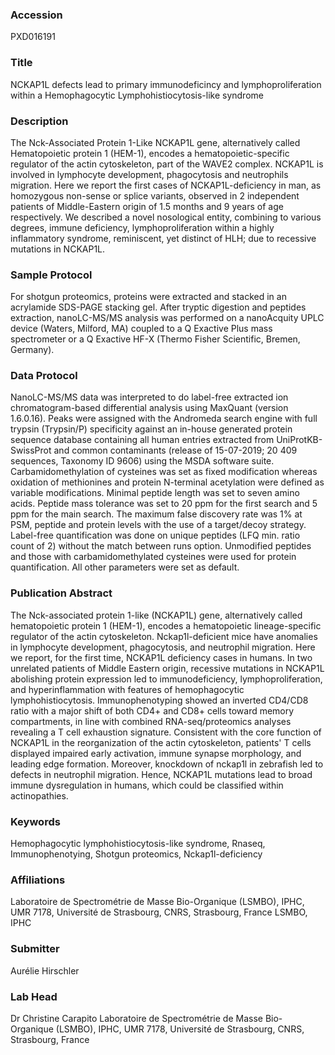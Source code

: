 ### Accession
PXD016191

### Title
NCKAP1L defects lead to primary immunodeficincy and lymphoproliferation within a Hemophagocytic Lymphohistiocytosis-like syndrome

### Description
The Nck-Associated Protein 1-Like NCKAP1L gene, alternatively called Hematopoietic protein 1 (HEM-1), encodes a hematopoietic-specific regulator of the actin cytoskeleton, part of the WAVE2 complex. NCKAP1L is involved in lymphocyte development, phagocytosis and neutrophils migration. Here we report the first cases of NCKAP1L-deficiency in man, as homozygous non-sense or splice variants, observed in 2 independent patients of Middle-Eastern origin of 1.5 months and 9 years of age respectively. We described a novel nosological entity, combining to various degrees, immune deficiency, lymphoproliferation within a highly inflammatory syndrome, reminiscent, yet distinct of HLH; due to recessive mutations in NCKAP1L.

### Sample Protocol
For shotgun proteomics, proteins were extracted and stacked in an acrylamide SDS-PAGE stacking gel. After tryptic digestion and peptides extraction, nanoLC-MS/MS analysis was performed on a nanoAcquity UPLC device (Waters, Milford, MA) coupled to a Q Exactive Plus mass spectrometer or a Q Exactive HF-X (Thermo Fisher Scientific, Bremen, Germany).

### Data Protocol
NanoLC-MS/MS data was interpreted to do label-free extracted ion chromatogram-based differential analysis using MaxQuant (version 1.6.0.16). Peaks were assigned with the Andromeda search engine with full trypsin (Trypsin/P) specificity against an in-house generated protein sequence database containing all human entries extracted from UniProtKB-SwissProt and common contaminants (release of 15-07-2019; 20 409 sequences, Taxonomy ID 9606) using the MSDA software suite. Carbamidomethylation of cysteines was set as fixed modification whereas oxidation of methionines and protein N-terminal acetylation were defined as variable modifications. Minimal peptide length was set to seven amino acids. Peptide mass tolerance was set to 20 ppm for the first search and 5 ppm for the main search. The maximum false discovery rate was 1% at PSM, peptide and protein levels with the use of a target/decoy strategy.  Label-free quantification was done on unique peptides (LFQ min. ratio count of 2) without the match between runs option. Unmodified peptides and those with carbamidomethylated cysteines were used for protein quantification. All other parameters were set as default.

### Publication Abstract
The Nck-associated protein 1-like (NCKAP1L) gene, alternatively called hematopoietic protein 1 (HEM-1), encodes a hematopoietic lineage-specific regulator of the actin cytoskeleton. Nckap1l-deficient mice have anomalies in lymphocyte development, phagocytosis, and neutrophil migration. Here we report, for the first time, NCKAP1L deficiency cases in humans. In two unrelated patients of Middle Eastern origin, recessive mutations in NCKAP1L abolishing protein expression led to immunodeficiency, lymphoproliferation, and hyperinflammation with features of hemophagocytic lymphohistiocytosis. Immunophenotyping showed an inverted CD4/CD8 ratio with a major shift of both CD4+ and CD8+ cells toward memory compartments, in line with combined RNA-seq/proteomics analyses revealing a T cell exhaustion signature. Consistent with the core function of NCKAP1L in the reorganization of the actin cytoskeleton, patients' T cells displayed impaired early activation, immune synapse morphology, and leading edge formation. Moreover, knockdown of nckap1l in zebrafish led to defects in neutrophil migration. Hence, NCKAP1L mutations lead to broad immune dysregulation in humans, which could be classified within actinopathies.

### Keywords
Hemophagocytic lymphohistiocytosis-like syndrome, Rnaseq, Immunophenotying, Shotgun proteomics, Nckap1l-deficiency

### Affiliations
Laboratoire de Spectrométrie de Masse Bio-Organique (LSMBO), IPHC, UMR 7178, Université de Strasbourg, CNRS, Strasbourg, France
LSMBO, IPHC

### Submitter
Aurélie Hirschler

### Lab Head
Dr Christine Carapito
Laboratoire de Spectrométrie de Masse Bio-Organique (LSMBO), IPHC, UMR 7178, Université de Strasbourg, CNRS, Strasbourg, France


